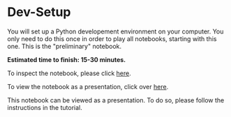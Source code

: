 # Dev-Setup

You will set up a Python developement environment on your computer. You only need to do this once in order to play all notebooks, starting with this one. This is the "preliminary" notebook.

**Estimated time to finish: 15-30 minutes.**

To inspect the notebook, please click [here](http://nbviewer.ipython.org/github/boshmaf/notebooks/blob/master/dev-setup/notebook.ipynb). 

To view the notebook as a presentation, click over [here](http://nbviewer.jupyter.org/format/slides/github/boshmaf/notebooks/blob/master/dev-setup/notebook.ipynb).

This notebook can be viewed as a presentation. To do so, please follow the instructions in the tutorial.
